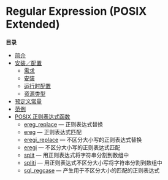 Regular Expression (POSIX Extended)
===================================

**目录**

-   [简介](/intro/regex.html)
-   [安装／配置](/regex/setup.html)
    -   [需求](/regex/setup.html#需求)
    -   [安装](/regex/setup.html#安装)
    -   [运行时配置](/regex/setup.html#运行时配置)
    -   [资源类型](/regex/setup.html#资源类型)
-   [预定义常量](/regex/constants.html)
-   [范例](/regex/examples.html)
-   [POSIX 正则表达式函数](/ref/regex.html)
    -   [ereg\_replace](/ref/regex.html#ereg_replace) — 正则表达式替换
    -   [ereg](/ref/regex.html#ereg) — 正则表达式匹配
    -   [eregi\_replace](/ref/regex.html#eregi_replace) —
        不区分大小写的正则表达式替换
    -   [eregi](/ref/regex.html#eregi) — 不区分大小写的正则表达式匹配
    -   [split](/ref/regex.html#split) —
        用正则表达式将字符串分割到数组中
    -   [spliti](/ref/regex.html#spliti) —
        用正则表达式不区分大小写将字符串分割到数组中
    -   [sql\_regcase](/ref/regex.html#sql_regcase) —
        产生用于不区分大小的匹配的正则表达式
